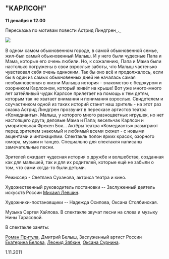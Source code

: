 ## "КАРЛСОН"


**11 декабря в 12.00**


Пересказка по мотивам повести Астрид Линдгрен_._


![](..\..\press\drugaya-zhizn\image-02.jpg)


В одном самом обыкновенном городе, в самой обыкновенной семье, жил-был самый обыкновенный Малыш. И у него были чудесные Папа и Мама, которые его очень любили. Но, к сожалению, Папа и Мама были настолько погружены в свои взрослые заботы, что Малыш частенько чувствовал себя очень одиноким. Так бы оно всё и продолжалось, если бы в один из самых обыкновенных дней не началась самая необыкновенная в жизни Малыша история - знакомство с бедокуром и озорником Карлсоном, который живёт на крыше! Вот уже много-много лет затейливый чудак Карлсон прилетает на помощь к тем детям, которым так не хватает внимания и понимания взрослых. Свидетелем и соучастником одной из таких историй станет наш зритель - на этот раз сказка Астрид Линдгрен прозвучит в пересказе артистов театра «Комедианты». Малыш, у которого много разноцветных игрушек, но нет настоящего друга; деловые Мама и Папа; весельчак Карлсон и уморительная Фрекен Бок... Актёры театра «Комедианты» разыграют перед зрителем знакомый и любимый всеми сюжет - с новыми акцентами и интонациями. Спектакль полон ярких красок, озорного юмора, музыки и танцев. Специально для спектакля написаны замечательные песни.


Зрителей ожидает чудесная история о дружбе и волшебстве, созданная как для малышей, так и для их родителей, которые ещё не забыли о том, что сами когда-то были детьми.


Режиссер - Светлана Суханова, актриса театра и кино.


Художественный руководитель постановки -- Заслуженный деятель искусств России [Михаил Левшин][0]**.**


Художники-постановщики -- Надежда Осипова, Оксана Столбинская.


Музыка Сергея Хайлова. В спектакле звучат песни на слова и музыку Нины Тарасовой.


В спектакле заняты:


[Роман Притула][1], Дмитрий Белыш, Заслуженный артист России [Екатерина Белова][2], [Леонид Зябкин][3], [Оксана Сурнина][4].


1.11.2011

[0]: ../../person/mikhail-levshin "Михаил Левшин"
[1]: ../../person/roman-pritula "Роман Притула"
[2]: ../../person/ekaterina-belova "Екатерина Белова"
[3]: ../../person/leonid-zyabkin "Леонид Зябкин"
[4]: ../../person/oksana-surnina "Оксана Сурнина"